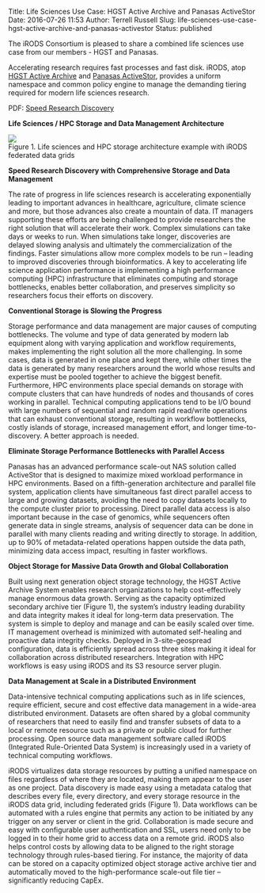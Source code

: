 Title: Life Sciences Use Case: HGST Active Archive and Panasas ActiveStor
Date: 2016-07-26 11:53
Author: Terrell Russell
Slug: life-sciences-use-case-hgst-active-archive-and-panasas-activestor
Status: published

The iRODS Consortium is pleased to share a combined life sciences use
case from our members - HGST and Panasas.

Accelerating research requires fast processes and fast disk. iRODS, atop
[HGST Active
Archive](https://www.hgst.com/products/systems/hgst-active-archive-system)
and [Panasas
ActiveStor](http://www.panasas.com/products/activestor-16-18), provides
a uniform namespace and common policy engine to manage the demanding
tiering required for modern life sciences research.

PDF: [Speed Research
Discovery]({static}/uploads/2016/07/Speed-Research-Discovery-UC.pdf)

**Life Sciences / HPC Storage and Data Management Architecture**  
<div class="full_image"><img src="{static}/uploads/2016/07/hgst-panasas-figure1.png" /></div>
<div class="green_font">Figure 1. Life sciences and HPC storage architecture example with iRODS
federated data grids</div>

**Speed Research Discovery with Comprehensive Storage and Data
Management**

The rate of progress in life sciences research is accelerating
exponentially leading to important advances in healthcare, agriculture,
climate science and more, but those advances also create a mountain of
data. IT managers supporting these efforts are being challenged to
provide researchers the right solution that will accelerate their work.
Complex simulations can take days or weeks to run. When simulations take
longer, discoveries are delayed slowing analysis and ultimately the
commercialization of the findings. Faster simulations allow more complex
models to be run – leading to improved discoveries through
bioinformatics. A key to accelerating life science application
performance is implementing a high performance computing (HPC)
infrastructure that eliminates computing and storage bottlenecks,
enables better collaboration, and preserves simplicity so researchers
focus their efforts on discovery.

**Conventional Storage is Slowing the Progress**

Storage performance and data management are major causes of computing
bottlenecks. The volume and type of data generated by modern lab
equipment along with varying application and workflow requirements,
makes implementing the right solution all the more challenging. In some
cases, data is generated in one place and kept there, while other times
the data is generated by many researchers around the world whose results
and expertise must be pooled together to achieve the biggest benefit.
Furthermore, HPC environments place special demands on storage with
compute clusters that can have hundreds of nodes and thousands of cores
working in parallel. Technical computing applications tend to be I/O
bound with large numbers of sequential and random rapid read/write
operations that can exhaust conventional storage, resulting in workflow
bottlenecks, costly islands of storage, increased management effort, and
longer time-to-discovery. A better approach is needed.

**Eliminate Storage Performance Bottlenecks with Parallel Access**

Panasas has an advanced performance scale-out NAS solution called
ActiveStor that is designed to maximize mixed workload performance in
HPC environments. Based on a fifth-generation architecture and parallel
file system, application clients have simultaneous fast direct parallel
access to large and growing datasets, avoiding the need to copy datasets
locally to the compute cluster prior to processing. Direct parallel data
access is also important because in the case of genomics, while
sequencers often generate data in single streams, analysis of sequencer
data can be done in parallel with many clients reading and writing
directly to storage. In addition, up to 90% of metadata-related
operations happen outside the data path, minimizing data access impact,
resulting in faster workflows.

**Object Storage for Massive Data Growth and Global Collaboration**

Built using next generation object storage technology, the HGST Active
Archive System enables research organizations to help cost-effectively
manage enormous data growth. Serving as the capacity optimized secondary
archive tier (Figure 1), the system’s industry leading durability and
data integrity makes it ideal for long-term data preservation. The
system is simple to deploy and manage and can be easily scaled over
time. IT management overhead is minimized with automated self-healing
and proactive data integrity checks. Deployed in 3-site-geospread
configuration, data is efficiently spread across three sites making it
ideal for collaboration across distributed researchers. Integration with
HPC workflows is easy using iRODS and its S3 resource server plugin.

**Data Management at Scale in a Distributed Environment**

Data-intensive technical computing applications such as in life
sciences, require efficient, secure and cost effective data management
in a wide-area distributed environment. Datasets are often shared by a
global community of researchers that need to easily find and transfer
subsets of data to a local or remote resource such as a private or
public cloud for further processing. Open source data management
software called iRODS (Integrated Rule-Oriented Data System) is
increasingly used in a variety of technical computing workflows.

iRODS virtualizes data storage resources by putting a unified namespace
on files regardless of where they are located, making them appear to the
user as one project. Data discovery is made easy using a metadata
catalog that describes every file, every directory, and every storage
resource in the iRODS data grid, including federated grids (Figure 1).
Data workflows can be automated with a rules engine that permits any
action to be initiated by any trigger on any server or client in the
grid. Collaboration is made secure and easy with configurable user
authentication and SSL, users need only to be logged in to their home
grid to access data on a remote grid. iRODS also helps control costs by
allowing data to be aligned to the right storage technology through
rules-based tiering. For instance, the majority of data can be stored on
a capacity optimized object storage active archive tier and
automatically moved to the high-performance scale-out file tier –
significantly reducing CapEx.
